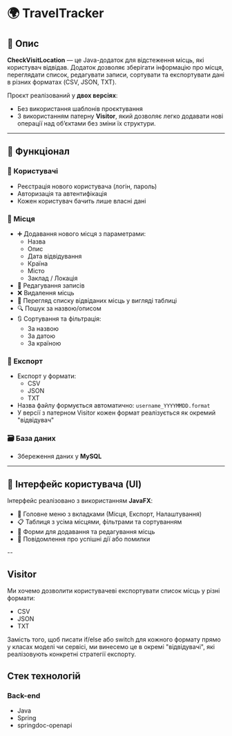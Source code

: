 # 🌍 TravelTracker

## 📌 Опис

**CheckVisitLocation** — це Java-додаток для відстеження місць,
які користувач відвідав.
Додаток дозволяє зберігати інформацію про місця, переглядати список,
редагувати записи, сортувати та експортувати дані в різних форматах
(CSV, JSON, TXT).

Проєкт реалізований у **двох версіях**:
- Без використання шаблонів проєктування
- З використанням патерну **Visitor**, який дозволяє легко додавати нові
операції над об’єктами без зміни їх структури.

---

## 🔧 Функціонал

### 👤 Користувачі
- Реєстрація нового користувача (логін, пароль)
- Авторизація та автентифікація
- Кожен користувач бачить лише власні дані

### 📍 Місця
- ➕ Додавання нового місця з параметрами:
  - Назва
  - Опис
  - Дата відвідування
  - Країна
  - Місто
  - Заклад / Локація
- 📝 Редагування записів
- ❌ Видалення місць
- 📜 Перегляд списку відвіданих місць у вигляді таблиці
- 🔍 Пошук за назвою/описом
- 🔃 Сортування та фільтрація:
  - За назвою
  - За датою
  - За країною

### 📁 Експорт
- Експорт у формати:
  - CSV
  - JSON
  - TXT
- Назва файлу формується автоматично: `username_YYYYMMDD.format`
- У версії з патерном Visitor кожен формат реалізується як окремий "відвідувач"

### 🗃️ База даних
- Збереження даних у **MySQL**

---

## 🎨 Інтерфейс користувача (UI)

Інтерфейс реалізовано з використанням **JavaFX**:

- 📂 Головне меню з вкладками (Місця, Експорт, Налаштування)
- 📋 Таблиця з усіма місцями, фільтрами та сортуванням
- 🧾 Форми для додавання та редагування місць
- 💬 Повідомлення про успішні дії або помилки

--

## Visitor

Ми хочемо дозволити користувачеві експортувати список місць у різні формати:
-  CSV
-  JSON
-  TXT

Замість того, щоб писати if/else або switch для кожного формату прямо у
класах моделі чи сервісі, ми винесемо це в окремі "відвідувачі", які
реалізовують конкретні стратегії експорту.

## Стек технологій

### Back-end

- Java
- Spring
- springdoc-openapi
